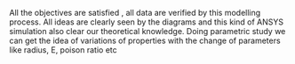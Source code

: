 All the objectives are satisfied , all data are verified by this modelling process. All ideas are clearly seen by the diagrams and this kind of ANSYS simulation also clear our theoretical knowledge. Doing parametric study we can get the idea of variations of properties with the change of parameters like radius, E, poison ratio etc
